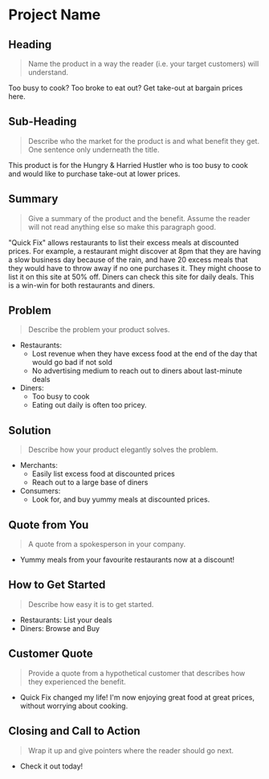 # Project Name #

<!-- 
> This material was originally posted [here](http://www.quora.com/What-is-Amazons-approach-to-product-development-and-product-management). It is reproduced here for posterities sake.

There is an approach called "working backwards" that is widely used at Amazon. They work backwards from the customer, rather than starting with an idea for a product and trying to bolt customers onto it. While working backwards can be applied to any specific product decision, using this approach is especially important when developing new products or features.

For new initiatives a product manager typically starts by writing an internal press release announcing the finished product. The target audience for the press release is the new/updated product's customers, which can be retail customers or internal users of a tool or technology. Internal press releases are centered around the customer problem, how current solutions (internal or external) fail, and how the new product will blow away existing solutions.

If the benefits listed don't sound very interesting or exciting to customers, then perhaps they're not (and shouldn't be built). Instead, the product manager should keep iterating on the press release until they've come up with benefits that actually sound like benefits. Iterating on a press release is a lot less expensive than iterating on the product itself (and quicker!).

If the press release is more than a page and a half, it is probably too long. Keep it simple. 3-4 sentences for most paragraphs. Cut out the fat. Don't make it into a spec. You can accompany the press release with a FAQ that answers all of the other business or execution questions so the press release can stay focused on what the customer gets. My rule of thumb is that if the press release is hard to write, then the product is probably going to suck. Keep working at it until the outline for each paragraph flows. 

Oh, and I also like to write press-releases in what I call "Oprah-speak" for mainstream consumer products. Imagine you're sitting on Oprah's couch and have just explained the product to her, and then you listen as she explains it to her audience. That's "Oprah-speak", not "Geek-speak".

Once the project moves into development, the press release can be used as a touchstone; a guiding light. The product team can ask themselves, "Are we building what is in the press release?" If they find they're spending time building things that aren't in the press release (overbuilding), they need to ask themselves why. This keeps product development focused on achieving the customer benefits and not building extraneous stuff that takes longer to build, takes resources to maintain, and doesn't provide real customer benefit (at least not enough to warrant inclusion in the press release).
 -->
 
## Heading ##
  > Name the product in a way the reader (i.e. your target customers) will understand.

Too busy to cook? Too broke to eat out? Get take-out at bargain prices here.

## Sub-Heading ##
  > Describe who the market for the product is and what benefit they get. One sentence only underneath the title.

This product is for the Hungry & Harried Hustler who is too busy to cook and would like to purchase take-out at lower prices. 

## Summary ##
  > Give a summary of the product and the benefit. Assume the reader will not read anything else so make this paragraph good.

"Quick Fix" allows restaurants to list their excess meals at discounted prices. For example, a restaurant might discover at 8pm that they are having a slow business day because of the rain, and have 20 excess meals that they would have to throw away if no one purchases it. They might choose to list it on this site at 50% off. Diners can check this site for daily deals. This is a win-win for both restaurants and diners.

## Problem ##
  > Describe the problem your product solves.
- Restaurants:
  -  Lost revenue when they have excess food at the end of the day that would go bad if not sold
  - No advertising medium to reach out to diners about last-minute deals  
- Diners:
  -  Too busy to cook
    -  Eating out daily is often too pricey.

## Solution ##
  > Describe how your product elegantly solves the problem.
- Merchants: 
  - Easily list excess food at discounted prices
  - Reach out to a large base of diners
- Consumers: 
  - Look for, and buy yummy meals at discounted prices.

## Quote from You ##
  > A quote from a spokesperson in your company.
- Yummy meals from your favourite restaurants now at a discount!
  
## How to Get Started ##
  > Describe how easy it is to get started.
- Restaurants: List your deals
- Diners: Browse and Buy

## Customer Quote ##
  > Provide a quote from a hypothetical customer that describes how they experienced the benefit.
- Quick Fix changed my life! I'm now enjoying great food at great prices, without worrying about cooking.

## Closing and Call to Action ##
  > Wrap it up and give pointers where the reader should go next.
- Check it out today!